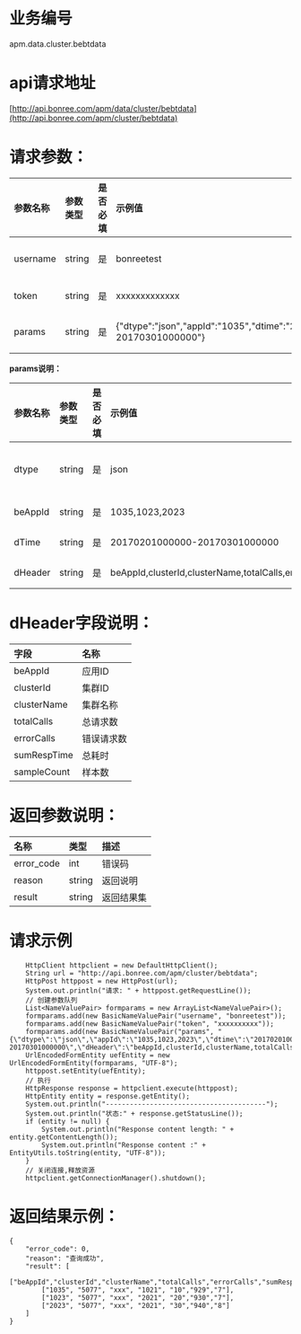# 业务编号

apm.data.cluster.bebtdata

# api请求地址

[http://api.bonree.com/apm/data/cluster/bebtdata](http://api.bonree.com/apm/cluster/bebtdata)

# 请求参数：

| 参数名称 | 参数类型 | 是否必填 | 示例值 | 参数说明 |
| :--- | :--- | :--- | :--- | :--- |
| username | string | 是 | bonreetest | 用户名 |
| token | string | 是 | xxxxxxxxxxxxx | 令牌 |
| params | string | 是 | {"dtype":"json","appId":"1035","dtime":"20170201000000-20170301000000"} | 参数json |

**params说明：**

| 参数名称 | 参数类型 | 是否必填 | 示例值 | 参数说明 |
| :--- | :--- | :--- | :--- | :--- |
| dtype | string | 是 | json | 数据类型\(csv、json\) |
| beAppId | string | 是 | 1035,1023,2023 | 后端应用ID |
| dTime | string | 是 | 20170201000000-20170301000000 | 查询时间范围 |
| dHeader | string | 是 | beAppId,clusterId,clusterName,totalCalls,errorCalls,sumRespTime,sampleCount | 指标数据项 |

# dHeader字段说明：

| 字段 | 名称 |
| :--- | :--- |
| beAppId | 应用ID |
| clusterId | 集群ID |
| clusterName | 集群名称 |
| totalCalls | 总请求数 |
| errorCalls | 错误请求数 |
| sumRespTime | 总耗时 |
| sampleCount | 样本数 |

# 返回参数说明：

| 名称 | 类型 | 描述 |
| :--- | :--- | :--- |
| error\_code | int | 错误码 |
| reason | string | 返回说明 |
| result | string | 返回结果集 |

# 请求示例

```
    HttpClient httpclient = new DefaultHttpClient();
    String url = "http://api.bonree.com/apm/cluster/bebtdata";
    HttpPost httppost = new HttpPost(url);
    System.out.println("请求: " + httppost.getRequestLine());
    // 创建参数队列
    List<NameValuePair> formparams = new ArrayList<NameValuePair>();
    formparams.add(new BasicNameValuePair("username", "bonreetest"));
    formparams.add(new BasicNameValuePair("token", "xxxxxxxxxx"));
    formparams.add(new BasicNameValuePair("params", "{\"dtype\":\"json\",\"appId\":\"1035,1023,2023\",\"dtime\":\"20170201000000-20170301000000\",\"dHeader\":\"beAppId,clusterId,clusterName,totalCalls,errorCalls,sumRespTime,sampleCount\"}"));
    UrlEncodedFormEntity uefEntity = new UrlEncodedFormEntity(formparams, "UTF-8");
    httppost.setEntity(uefEntity);
    // 执行
    HttpResponse response = httpclient.execute(httppost);
    HttpEntity entity = response.getEntity();
    System.out.println("----------------------------------------");
    System.out.println("状态:" + response.getStatusLine());
    if (entity != null) {
        System.out.println("Response content length: " + entity.getContentLength());
        System.out.println("Response content :" + EntityUtils.toString(entity, "UTF-8"));
    }
    // 关闭连接,释放资源
    httpclient.getConnectionManager().shutdown();
```

# 返回结果示例：

```
{
    "error_code": 0,
    "reason": "查询成功",
    "result": [
        ["beAppId","clusterId","clusterName","totalCalls","errorCalls","sumRespTime","sampleCount"],
        ["1035", "5077", "xxx", "1021", "10","929","7"],
        ["1023", "5077", "xxx", "2021", "20","930","7"],
        ["2023", "5077", "xxx", "2021", "30","940","8"]
    ]
}
```



